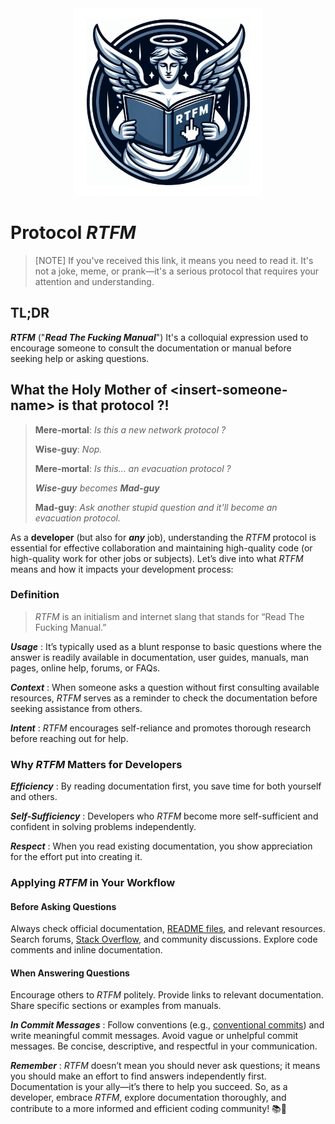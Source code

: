 <div align="center" markdown="1">

<img src="./assets/pictures/protocol-rtfm-centered-rounded.png" alt="Protocol *RTFM*" width="300"/>

</div>

# Protocol _RTFM_

> [NOTE]
> If you've received this link, it means you need to read it. It's not a joke, meme, or prank—it's a serious protocol that requires your attention and understanding.

## TL;DR

**_RTFM_** ("**_Read The Fucking Manual_**") It's a colloquial expression used to encourage someone to consult the documentation or manual before seeking help or asking questions.

## What the Holy Mother of \<insert-someone-name\> is that protocol ?!

> **Mere-mortal**: _Is this a new network protocol ?_
>
> **Wise-guy**: _Nop._
>
> **Mere-mortal**: _Is this... an evacuation protocol ?_
>
> _**Wise-guy** becomes **Mad-guy**_
>
> **Mad-guy**: _Ask another stupid question and it'll become an evacuation protocol._

As a **developer** (but also for **_any_** job), understanding the _RTFM_ protocol is essential for effective collaboration and maintaining high-quality code (or high-quality work for other jobs or subjects). Let’s dive into what _RTFM_ means and how it impacts your development process:

### Definition

> _RTFM_ is an initialism and internet slang that stands for “Read The Fucking Manual.”

**_Usage_** : It’s typically used as a blunt response to basic questions where the answer is readily available in documentation, user guides, manuals, man pages, online help, forums, or FAQs.

**_Context_** : When someone asks a question without first consulting available resources, _RTFM_ serves as a reminder to check the documentation before seeking assistance from others.

**_Intent_** : _RTFM_ encourages self-reliance and promotes thorough research before reaching out for help.

### Why _RTFM_ Matters for Developers

**_Efficiency_** : By reading documentation first, you save time for both yourself and others.

**_Self-Sufficiency_** : Developers who _RTFM_ become more self-sufficient and confident in solving problems independently.

**_Respect_** : When you read existing documentation, you show appreciation for the effort put into creating it.

### Applying _RTFM_ in Your Workflow

#### Before Asking Questions

Always check official documentation, [README files](https://docs.github.com/en/repositories/managing-your-repositorys-settings-and-features/customizing-your-repository/about-readmes), and relevant resources.
Search forums, [Stack Overflow](https://stackoverflow.com/), and community discussions.
Explore code comments and inline documentation.

#### When Answering Questions

Encourage others to _RTFM_ politely.
Provide links to relevant documentation.
Share specific sections or examples from manuals.

**_In Commit Messages_** : Follow conventions (e.g., [conventional commits](https://www.conventionalcommits.org/en/v1.0.0/)) and write meaningful commit messages.
Avoid vague or unhelpful commit messages.
Be concise, descriptive, and respectful in your communication.

**_Remember_** : _RTFM_ doesn’t mean you should never ask questions; it means you should make an effort to find answers independently first.
Documentation is your ally—it’s there to help you succeed.
So, as a developer, embrace _RTFM_, explore documentation thoroughly, and contribute to a more informed and efficient coding community! :books::rocket:
